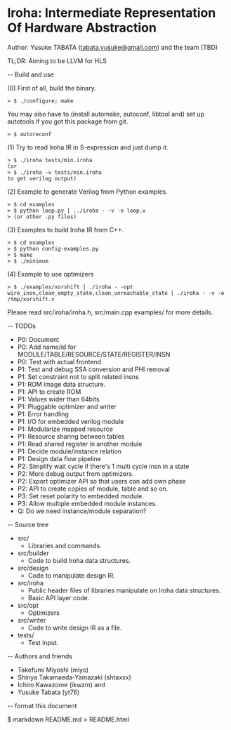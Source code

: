 # Iroha: Intermediate Representation Of Hardware Abstraction
Author: Yusuke TABATA (tabata.yusuke@gmail.com) and the team (TBD)

TL;DR: Aiming to be LLVM for HLS

-- Build and use

(0) First of all, build the binary.

    > $ ./configure; make
You may also have to (install automake, autoconf, libtool and) set up autotools if you got this package from git.

    > $ autoreconf

(1) Try to read Iroha IR in S-expression and just dump it.

    > $ ./iroha tests/min.iroha
    (or
    > $ ./iroha -v tests/min.iroha
    to get verilog output)


(2) Example to generate Verilog from Python examples.

    > $ cd examples
    > $ python loop.py | ../iroha - -v -o loop.v
    > (or other .py files)

(3) Examples to build Iroha IR from C++.

    > $ cd examples
    > $ python config-examples.py
    > $ make
    > $ ./minimum

(4) Example to use optimizers

    > $ ./examples/xorshift | ./iroha - -opt wire_insn,clean_empty_state,clean_unreachable_state | ./iroha - -v -o /tmp/xorshift.v


Please read src/iroha/iroha.h, src/main.cpp examples/ for more details.

-- TODOs

* P0: Document
* P0: Add name/id for MODULE/TABLE/RESOURCE/STATE/REGISTER/INSN
* P0: Test with actual frontend
* P1: Test and debug SSA conversion and PHI removal
* P1: Set constraint not to split related insns
* P1: ROM image data structure.
* P1: API to create ROM
* P1: Values wider than 64bits
* P1: Pluggable optimizer and writer
* P1: Error handling
* P1: I/O for embedded verilog module
* P1: Modularize mapped resource
* P1: Resource sharing between tables
* P1: Read shared register in another module
* P1: Decide module/instance relation
* P1: Design data flow pipeline
* P2: Simplify wait cycle if there's 1 multi cycle insn in a state
* P2: More debug output from optimizers.
* P2: Export optimizer API so that users can add own phase
* P2: API to create copies of module, table and so on.
* P3: Set reset polarity to embedded module.
* P3: Allow multiple embedded module instances.
* Q: Do we need instance/module separation?

-- Source tree

* src/
    * Libraries and commands.
* src/builder
    * Code to build Iroha data structures.
* src/design
    * Code to manipulate design IR.
* src/iroha
    * Public header files of libraries manipulate on Iroha data structures.
    * Basic API layer code.
* src/opt
    * Optimizers
* src/writer
    * Code to write design IR as a file.
* tests/
    * Test input.

-- Authors and friends

* Takefumi Miyoshi (miyo)
* Shinya Takamaeda-Yamazaki (shtaxxx)
* Ichiro Kawazome (ikwzm)
and
* Yusuke Tabata (yt76)

-- format this document

$ markdown README.md > README.html

